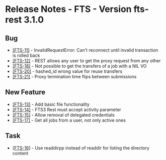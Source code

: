 Release Notes - FTS - Version fts-rest 3.1.0
============================================

## Bug
  * [[FTS-11]](https://its.cern.ch/jira/browse/FTS-11) - InvalidRequestError: Can't reconnect until invalid transaction is rolled back
  * [[FTS-12]](https://its.cern.ch/jira/browse/FTS-12) - REST allows any user to get the proxy request from any other
  * [[FTS-18]](https://its.cern.ch/jira/browse/FTS-18) - Not possible to get the transfers of a job with a NIL VO
  * [[FTS-20]](https://its.cern.ch/jira/browse/FTS-20) - hashed_id wrong value for reuse transfers
  * [[FTS-21]](https://its.cern.ch/jira/browse/FTS-21) - Proxy termination time flips between submissions

## New Feature
  * [[FTS-13]](https://its.cern.ch/jira/browse/FTS-13) - Add basic file functionality
  * [[FTS-14]](https://its.cern.ch/jira/browse/FTS-14) - FTS3 Rest must accept activity parameter
  * [[FTS-15]](https://its.cern.ch/jira/browse/FTS-15) - Allow removal of delegated credentials
  * [[FTS-17]](https://its.cern.ch/jira/browse/FTS-17) - Get all jobs from a user, not only active ones

## Task
  * [[FTS-16]](https://its.cern.ch/jira/browse/FTS-16) - Use readdirpp instead of readdir for listing the directory content
